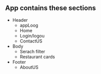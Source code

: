 ## App contains these sections
- Header
  - appLoog
  - Home
  - Login/logou
  - ContactUS
- Body
  - Serach filter
  - Restaurant cards
- Footer
  - AboutUS
